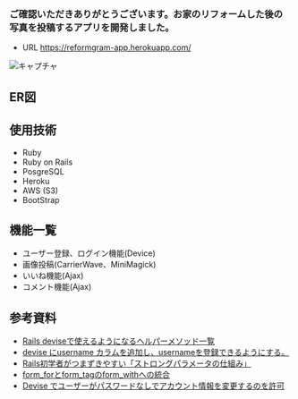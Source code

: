 
### ご確認いただきありがとうございます。お家のリフォームした後の写真を投稿するアプリを開発しました。
- URL https://reformgram-app.herokuapp.com/

![キャプチャ](https://user-images.githubusercontent.com/72890669/123565757-dfb56380-d7f8-11eb-90cb-e31176c73b0e.PNG)

## ER図


## 使用技術
- Ruby
- Ruby on Rails 
- PosgreSQL
- Heroku
- AWS (S3)
- BootStrap

## 機能一覧
- ユーザー登録、ログイン機能(Device)
- 画像投稿(CarrierWave、MiniMagick)
- いいね機能(Ajax)
- コメント機能(Ajax)

## 参考資料
- [Rails deviseで使えるようになるヘルパーメソッド一覧](https://qiita.com/tobita0000/items/866de191635e6d74e392)
- [devise にusername カラムを追加し、usernameを登録できるようにする。](https://qiita.com/yasuno0327/items/ff17ddb6a4167fc6b471)
- [Rails初学者がつまずきやすい「ストロングパラメータの仕組み」](https://www.transnet.ne.jp/2016/05/18/rails%E5%88%9D%E5%AD%A6%E8%80%85%E3%82%B9%E3%83%88%E3%83%AD%E3%83%B3%E3%82%B0%E3%83%91%E3%83%A9%E3%83%A1%E3%83%BC%E3%82%BF%E3%83%BCcolnr/)
- [form_forとform_tagのform_withへの統合](https://railsguides.jp/5_1_release_notes.html#form-for%E3%81%A8form-tag%E3%81%AEform-with%E3%81%B8%E3%81%AE%E7%B5%B1%E5%90%88)
- [Devise でユーザーがパスワードなしでアカウント情報を変更するのを許可
](https://easyramble.com/user-account-update-without-password-on-devise.html)
